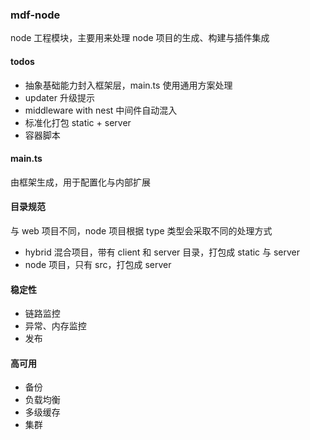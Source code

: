 ### mdf-node
node 工程模块，主要用来处理 node 项目的生成、构建与插件集成

#### todos
- 抽象基础能力封入框架层，main.ts 使用通用方案处理
- updater 升级提示
- middleware with nest 中间件自动混入
- 标准化打包 static + server
- 容器脚本

#### main.ts
由框架生成，用于配置化与内部扩展

#### 目录规范
与 web 项目不同，node 项目根据 type 类型会采取不同的处理方式
- hybrid 混合项目，带有 client 和 server 目录，打包成 static 与 server
- node 项目，只有 src，打包成 server

#### 稳定性
- 链路监控
- 异常、内存监控
- 发布

#### 高可用
- 备份
- 负载均衡
- 多级缓存
- 集群
